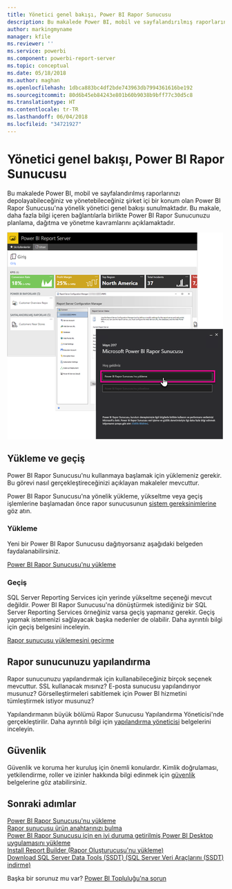```yaml
---
title: Yönetici genel bakışı, Power BI Rapor Sunucusu
description: Bu makalede Power BI, mobil ve sayfalandırılmış raporlarınızı depolayabileceğiniz ve yönetebileceğiniz şirket içi bir konum olan Power BI Rapor Sunucusu'na yönelik yönetici genel bakışı sunulmaktadır.
author: markingmyname
manager: kfile
ms.reviewer: ''
ms.service: powerbi
ms.component: powerbi-report-server
ms.topic: conceptual
ms.date: 05/18/2018
ms.author: maghan
ms.openlocfilehash: 1dbca883bc4df2bde743963db7994361616be192
ms.sourcegitcommit: 80d6b45eb84243e801b60b9038b9bff77c30d5c8
ms.translationtype: HT
ms.contentlocale: tr-TR
ms.lasthandoff: 06/04/2018
ms.locfileid: "34721927"
---
```

# <a name="admin-overview-power-bi-report-server"></a>Yönetici genel bakışı, Power BI Rapor Sunucusu
Bu makalede Power BI, mobil ve sayfalandırılmış raporlarınızı depolayabileceğiniz ve yönetebileceğiniz şirket içi bir konum olan Power BI Rapor Sunucusu'na yönelik yönetici genel bakışı sunulmaktadır. Bu makale, daha fazla bilgi içeren bağlantılarla birlikte Power BI Rapor Sunucunuzu planlama, dağıtma ve yönetme kavramlarını açıklamaktadır.

![](media/admin-handbook-overview/admin-handbook.png)



## <a name="installing-and-migration"></a>Yükleme ve geçiş
Power BI Rapor Sunucusu'nu kullanmaya başlamak için yüklemeniz gerekir. Bu görevi nasıl gerçekleştireceğinizi açıklayan makaleler mevcuttur.

Power BI Rapor Sunucusu'na yönelik yükleme, yükseltme veya geçiş işlemlerine başlamadan önce rapor sunucusunun [sistem gereksinimlerine](system-requirements.md) göz atın.

### <a name="installing"></a>Yükleme
Yeni bir Power BI Rapor Sunucusu dağıtıyorsanız aşağıdaki belgeden faydalanabilirsiniz. 

[Power BI Rapor Sunucusu'nu yükleme](install-report-server.md)

### <a name="migration"></a>Geçiş
SQL Server Reporting Services için yerinde yükseltme seçeneği mevcut değildir. Power BI Rapor Sunucusu'na dönüştürmek istediğiniz bir SQL Server Reporting Services örneğiniz varsa geçiş yapmanız gerekir. Geçiş yapmak istemenizi sağlayacak başka nedenler de olabilir. Daha ayrıntılı bilgi için geçiş belgesini inceleyin.

[Rapor sunucusu yüklemesini geçirme](migrate-report-server.md)

## <a name="configuring-your-report-server"></a>Rapor sunucunuzu yapılandırma
Rapor sunucunuzu yapılandırmak için kullanabileceğiniz birçok seçenek mevcuttur. SSL kullanacak mısınız? E-posta sunucusu yapılandırıyor musunuz? Görselleştirmeleri sabitlemek için Power BI hizmetini tümleştirmek istiyor musunuz?

Yapılandırmanın büyük bölümü Rapor Sunucusu Yapılandırma Yöneticisi'nde gerçekleştirilir. Daha ayrıntılı bilgi için [yapılandırma yöneticisi](https://docs.microsoft.com/sql/reporting-services/install-windows/reporting-services-configuration-manager-native-mode) belgelerini inceleyin.

## <a name="security"></a>Güvenlik
Güvenlik ve koruma her kuruluş için önemli konulardır. Kimlik doğrulaması, yetkilendirme, roller ve izinler hakkında bilgi edinmek için [güvenlik](https://docs.microsoft.com/sql/reporting-services/security/reporting-services-security-and-protection) belgelerine göz atabilirsiniz.

## <a name="next-steps"></a>Sonraki adımlar
[Power BI Rapor Sunucusu'nu yükleme](install-report-server.md)  
[Rapor sunucusu ürün anahtarınızı bulma](find-product-key.md)  
[Power BI Rapor Sunucusu için en iyi duruma getirilmiş Power BI Desktop uygulamasını yükleme](install-powerbi-desktop.md)  
[Install Report Builder (Rapor Oluşturucusu'nu yükleme)](https://docs.microsoft.com/sql/reporting-services/install-windows/install-report-builder)  
[Download SQL Server Data Tools (SSDT) (SQL Server Veri Araçlarını (SSDT) indirme)](http://go.microsoft.com/fwlink/?LinkID=616714)

Başka bir sorunuz mu var? [Power BI Topluluğu'na sorun](https://community.powerbi.com/)

